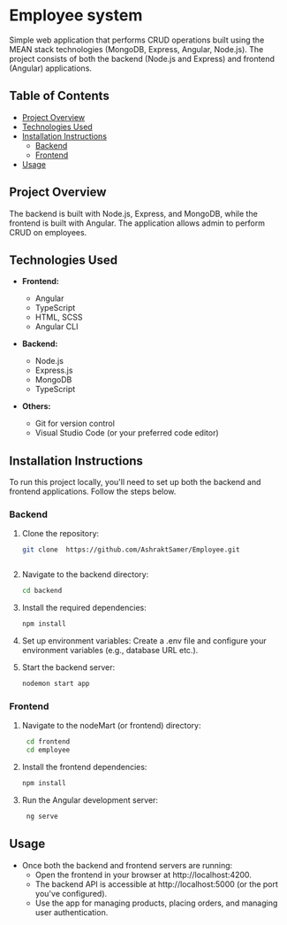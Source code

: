 # Employee system

Simple web application that performs CRUD operations built using the MEAN stack technologies (MongoDB, Express, Angular, Node.js). The project consists of both the backend (Node.js and Express) and frontend (Angular) applications.

## Table of Contents

- [Project Overview](#project-overview)
- [Technologies Used](#technologies-used)
- [Installation Instructions](#installation-instructions)
  - [Backend](#backend)
  - [Frontend](#frontend)
- [Usage](#usage)

## Project Overview

 The backend is built with Node.js, Express, and MongoDB, while the frontend is built with Angular. The application allows admin to perform CRUD on employees.
 
## Technologies Used

- **Frontend:**
  - Angular
  - TypeScript
  - HTML, SCSS
  - Angular CLI
  
- **Backend:**
  - Node.js
  - Express.js
  - MongoDB
  - TypeScript


- **Others:**
  - Git for version control
  - Visual Studio Code (or your preferred code editor)

## Installation Instructions

To run this project locally, you'll need to set up both the backend and frontend applications. Follow the steps below.

### Backend

1. Clone the repository:

   ```bash
   git clone  https://github.com/AshraktSamer/Employee.git



2. Navigate to the backend directory: 
   ```bash
   cd backend


3. Install the required dependencies:
   ```bash
   npm install

4. Set up environment variables: Create a .env file and configure your environment variables (e.g., database URL etc.).

5. Start the backend server:
   ```bash
   nodemon start app

### Frontend


1. Navigate to the nodeMart (or frontend) directory: 
   ```bash
    cd frontend
    cd employee


2. Install the frontend dependencies:
   ```bash
   npm install

3. Run the Angular development server: 
   ```bash
    ng serve


## Usage
- Once both the backend and frontend servers are running:
   - Open the frontend in your browser at http://localhost:4200.
   -  The backend API is accessible at http://localhost:5000 (or the port you've configured).
   - Use the app for managing products, placing orders, and managing user authentication.



